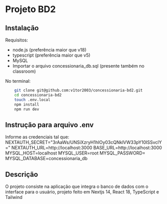 
# Projeto BD2

Instalação
-
Requisitos:
* node.js (preferência maior que v18)
* typescript (preferência maior que v5)
* MySQL
* Importar o arquivo concessionaria_db.sql (presente também no classroom)

No terminal:
```bash
    git clone git@github.com:v1tor2003/concessionaria-bd2.git
    cd concessionaria-bd2
    touch .env.local
    npm install
    npm run dev
```

Instrução para arquivo .env
-
Informe as credenciais tal que: 
NEXTAUTH_SECRET="3rAaWs/UNSiXzryH1hIOy03cQNklVW33pY10ISSvclY="
NEXTAUTH_URL=http://localhost:3000
BASE_URL=http://localhost:3000
MYSQL_HOST=localhost
MYSQL_USER=root
MYSQL_PASSWORD=
MYSQL_DATABASE=concessionaria_db

Descrição
-
O projeto consiste na aplicação que integra o banco de dados com o interface para o usuário, projeto feito em Nextjs 14, React 18, TypeScript e Tailwind
